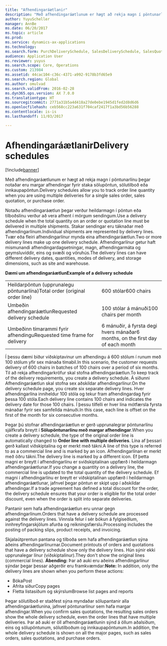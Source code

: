 ```yaml
---
title: "Afhendingaráætlanir"
description: "Með afhendingaráætlunum er hægt að rekja magn í pöntunarlínu þegar notaðar eru margar afhendingar fyrir staka sölupöntun, sölutilboð eða innkaupapöntun."
author: YuyuScheller
manager: AnnBe
ms.date: 06/20/2017
ms.topic: article
ms.prod: 
ms.service: dynamics-ax-applications
ms.technology: 
ms.search.form: PurchDeliverySchedule, SalesDeliverySchedule, SalesQuotationDeliverySchedule
audience: Application User
ms.reviewer: yuyus
ms.search.scope: Core, Operations
ms.custom: 213984
ms.assetid: 44cac104-c36c-4371-a992-9178b3fd65e9
ms.search.region: Global
ms.author: omulvad
ms.search.validFrom: 2016-02-28
ms.dyn365.ops.version: AX 7.0.0
ms.translationtype: HT
ms.sourcegitcommit: 2771a31b5a4d418a27de0ebe1945d1fed2d8d6d6
ms.openlocfilehash: ceb568cc223a631f704caf2417f1a3bd56b56288
ms.contentlocale: is-is
ms.lasthandoff: 11/03/2017

---
```


# <a name="delivery-schedules"></a><span data-ttu-id="397ca-103">Afhendingaráætlanir</span><span class="sxs-lookup"><span data-stu-id="397ca-103">Delivery schedules</span></span>

[!include[banner](../includes/banner.md)]


<span data-ttu-id="397ca-104">Með afhendingaráætlunum er hægt að rekja magn í pöntunarlínu þegar notaðar eru margar afhendingar fyrir staka sölupöntun, sölutilboð eða innkaupapöntun.</span><span class="sxs-lookup"><span data-stu-id="397ca-104">Delivery schedules allow you to track order line quantity when you are using multiple deliveries for a single sales order, sales quotation, or purchase order.</span></span>

<span data-ttu-id="397ca-105">Notaðu afhendingaráætlun þegar verður heildarmagn í pöntun eða tilboðslínu verður að vera afhent í mörgum sendingum.</span><span class="sxs-lookup"><span data-stu-id="397ca-105">Use a delivery schedule when the total quantity on an order or quotation line must be delivered in multiple shipments.</span></span> <span data-ttu-id="397ca-106">Stakar sendingar eru táknaðar með afhendingarlínum.</span><span class="sxs-lookup"><span data-stu-id="397ca-106">Individual shipments are represented by delivery lines.</span></span> <span data-ttu-id="397ca-107">Tvær eða fleiri afhendingarlínur mynda eina afhendingaráætlun.</span><span class="sxs-lookup"><span data-stu-id="397ca-107">Two or more delivery lines make up one delivery schedule.</span></span> <span data-ttu-id="397ca-108">Afhendingarlínur getur haft mismunandi afhendingardagsetningar, magn, afhendingarmáta og geymsluvíddir, eins og svæði og vöruhús.</span><span class="sxs-lookup"><span data-stu-id="397ca-108">The delivery lines can have different delivery dates, quantities, modes of delivery, and storage dimensions, such as site and warehouse.</span></span>  

<span data-ttu-id="397ca-109">**Dæmi um afhendingaráætlun**</span><span class="sxs-lookup"><span data-stu-id="397ca-109">**Example of a delivery schedule**</span></span>

|                                   |                                          |
|-----------------------------------|------------------------------------------|
| <span data-ttu-id="397ca-110">Heildarpöntun (upprunalegu pöntunarlína)</span><span class="sxs-lookup"><span data-stu-id="397ca-110">Total order (original order line)</span></span> | <span data-ttu-id="397ca-111">600 stólar</span><span class="sxs-lookup"><span data-stu-id="397ca-111">600 chairs</span></span>                               |
| <span data-ttu-id="397ca-112">Umbeðin afhendingaráætlun</span><span class="sxs-lookup"><span data-stu-id="397ca-112">Requested delivery schedule</span></span>       | <span data-ttu-id="397ca-113">100 stólar á mánuði</span><span class="sxs-lookup"><span data-stu-id="397ca-113">100 chairs per month</span></span>                     |
| <span data-ttu-id="397ca-114">Umbeðinn tímarammi fyrir afhendingu</span><span class="sxs-lookup"><span data-stu-id="397ca-114">Requested time frame for delivery</span></span> | <span data-ttu-id="397ca-115">6 mánuðir, á fyrsta degi hvers mánaðar</span><span class="sxs-lookup"><span data-stu-id="397ca-115">6 months, on the first day of each month</span></span> |

<span data-ttu-id="397ca-116">Í þessu dæmi biður viðskiptavinur um afhendingu á 600 stólum í runum með 100 stólum yfir sex mánaða tímabil.</span><span class="sxs-lookup"><span data-stu-id="397ca-116">In this scenario, the customer requests delivery of 600 chairs in batches of 100 chairs over a period of six months.</span></span> <span data-ttu-id="397ca-117">Til að rekja afhendingarkröfur skal stofna afhendingaráætlun.</span><span class="sxs-lookup"><span data-stu-id="397ca-117">To keep track of the delivery requirements, you create a delivery schedule.</span></span> <span data-ttu-id="397ca-118">Á síðunni Afhendingaráætlun skal stofna sex aðskildar afhendingarlínur.</span><span class="sxs-lookup"><span data-stu-id="397ca-118">On the delivery schedule page, you create six separate delivery lines.</span></span> <span data-ttu-id="397ca-119">Hver afhendingarlína inniheldur 100 stóla og tekur fram afhendingardag fyrir þessa 100 stóla.</span><span class="sxs-lookup"><span data-stu-id="397ca-119">Each delivery line contains 100 chairs and indicates the delivery date for those 100 chairs.</span></span> <span data-ttu-id="397ca-120">Í þessu tilfelli er hver lína mótfærsla fyrsta mánaðar fyrir sex samfellda mánuði.</span><span class="sxs-lookup"><span data-stu-id="397ca-120">In this case, each line is offset on the first of the month for six consecutive months.</span></span>  

<span data-ttu-id="397ca-121">Þegar þú stofnar afhendingaráætlun er gerð upprunalegrar pöntunarlínu sjálfkrafa breytt í **Sölupöntunarlínu með margar afhendingar**.</span><span class="sxs-lookup"><span data-stu-id="397ca-121">When you create a delivery schedule, the type of the original order line is automatically changed to **Order line with multiple deliveries**.</span></span> <span data-ttu-id="397ca-122">Lína af þessari gerð kallast viðskiptalína og er merkt með tákni.</span><span class="sxs-lookup"><span data-stu-id="397ca-122">A line of this type is referred to as a commercial line and is marked by an icon.</span></span> <span data-ttu-id="397ca-123">Afhendingarlínan er merkt með öðru tákni.</span><span class="sxs-lookup"><span data-stu-id="397ca-123">The delivery line is marked by a different icon.</span></span> <span data-ttu-id="397ca-124">Ef þetta magni er breytt í afhendingarlínu er sviðskiptalínan uppfærð í heildarmagn afhendingaráætlunar.</span><span class="sxs-lookup"><span data-stu-id="397ca-124">If you change a quantity on a delivery line, the commercial line is updated to the total quantity of the delivery schedule.</span></span> <span data-ttu-id="397ca-125">Ef magni í afhendingarlínu er breytt er viðskiptalínan uppfærð í heildarmagn afhendingaráætlunar, jafnvel þegar pöntun er skipt upp í aðskildar afhendingar.</span><span class="sxs-lookup"><span data-stu-id="397ca-125">If a trade agreement has defined a total discount for the order, the delivery schedule ensures that your order is eligible for the total order discount, even when the order is split into separate deliveries.</span></span>  

<span data-ttu-id="397ca-126">Pantanir sem hafa afhendingaráætlun eru unnar gegn afhendingarlínum.</span><span class="sxs-lookup"><span data-stu-id="397ca-126">Orders that have a delivery schedule are processed against the delivery lines.</span></span> <span data-ttu-id="397ca-127">Vinnsla felur í sér bókun á fylgiseðlum, innhreyfingarskjölum afurða og reikningsfærslu.</span><span class="sxs-lookup"><span data-stu-id="397ca-127">Processing includes the posting of packing slips, product receipts, and invoicing.</span></span>  

<span data-ttu-id="397ca-128">Skjalaútprentun pantana og tilboða sem hafa afhendingaráætlun sýna aðeins afhendingarlínurnar.</span><span class="sxs-lookup"><span data-stu-id="397ca-128">Document printouts of orders and quotations that have a delivery schedule show only the delivery lines.</span></span> <span data-ttu-id="397ca-129">Hún sýnir ekki upprunalegar línur (viðskiptalínur).</span><span class="sxs-lookup"><span data-stu-id="397ca-129">They don't show the original lines (commercial lines).</span></span> <span data-ttu-id="397ca-130">**Ábending:** Þar að auki eru aðeins afhendingarlínur sýndar þegar þessar aðgerðir eru framkvæmdar:</span><span class="sxs-lookup"><span data-stu-id="397ca-130">**Note:** In addition, only the delivery lines are shown when you perform these actions:</span></span>

-   <span data-ttu-id="397ca-131">Bóka</span><span class="sxs-lookup"><span data-stu-id="397ca-131">Post</span></span>
-   <span data-ttu-id="397ca-132">Afrita síður</span><span class="sxs-lookup"><span data-stu-id="397ca-132">Copy pages</span></span>
-   <span data-ttu-id="397ca-133">Fletta listasíðum og skýrslum</span><span class="sxs-lookup"><span data-stu-id="397ca-133">Browse list pages and reports</span></span>

<span data-ttu-id="397ca-134">Þegar sölutilboð er staðfest sýna myndaðar sölupantanir alla afhendingaráætlunina, jafnvel pöntunarlínur sem hafa margar afhendingar.</span><span class="sxs-lookup"><span data-stu-id="397ca-134">When you confirm sales quotations, the resulting sales orders show the whole delivery schedule, even the order lines that have multiple deliveries.</span></span> <span data-ttu-id="397ca-135">Þar að auki er öll afhendingaráætlunin sýnd á öllum aðalsíðum, eins og sölupöntunum, sölutilboðum og innkaupapöntunum.</span><span class="sxs-lookup"><span data-stu-id="397ca-135">In addition, the whole delivery schedule is shown on all the major pages, such as sales orders, sales quotations, and purchase orders.</span></span>




